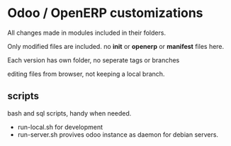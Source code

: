 Odoo / OpenERP customizations
=============================
All changes made in modules included in their folders. 

Only modified files are included. no __init__ or __openerp__ or __manifest__ files here.

Each version has own folder, no seperate tags or branches

editing files from browser, not keeping a local branch.

scripts
-------
bash and sql scripts, handy when needed.

- run-local.sh for development
- run-server.sh provives odoo instance as daemon for debian servers.
